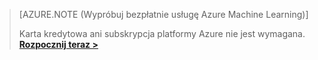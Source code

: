 > [AZURE.NOTE (Wypróbuj bezpłatnie usługę Azure Machine Learning)]
> 
> Karta kredytowa ani subskrypcja platformy Azure nie jest wymagana. <a href="https://studio.azureml.net/?selectAccess=true&o=2" target="_blank">**Rozpocznij teraz >**</a>
> 
> 

<!--HONumber=Jun16_HO2-->


